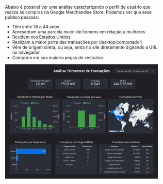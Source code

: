 Abaixo é possível ver uma análise caracterizando o perfil de usuário que realiza as compras na Google Merchandise Store. Podemos ver que esse público pessoas:
- Têm entre 18 a 44 anos
- Apresentam uma parcela maior de homens em relação a mulheres
- Residem nos Estados Unidos
- Realizam a maior parte das transações por desktop(computador)
- Vêm de origem direta, ou seja, entra no site diretamente digitando a URL no navegador
- Compram em sua maioria peças de vestuário

![](Report/Análise_Trimestral_de_Transações-1.png)
